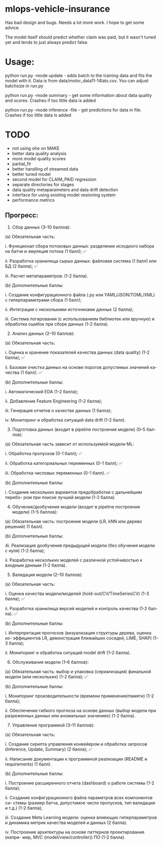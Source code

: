 # mlops-vehicle-insurance

Has bad design and bugs. Needs a lot more work. I hope to get some advice.

The model itself should predict whether claim was paid, but it wasn't tuned yet and tends to just always predict false.

# Usage:

python run.py -mode update - adds batch to the training data and fits the model with it. Data is from data/motor_data11-14lats.csv.
You can adjust batchsize in run.py

python run.py -mode summary - get some information about data quality and scores. Crashes if too little data is added

python run.py -mode inference -file <filename> - get predictions for data in file. Crashes if too little data is added

# TODO
- not using ohe on MAKE
- better data quality analysis
- more model quality scores
- partial_fit
- better handling of streamed data
- better tuned model
- second model for CLAIM_PAID regression
- separate directories for stages
- data quality metaparameters and data drift detection
- interface for using existing model vesioning system
- performance metrics

## Прогресс:
1. Сбор данных (3–10 баллов):

(a) Обязательная часть:

i. Функционал сбора потоковых данных: разделение исходного набора на
батчи и эмуляция потока (1 балл); :white_check_mark: 

ii. Разработка хранилища сырых данных: файловая система (1 балл) или
БД (2 балла); :white_check_mark: 

iii. Расчет метапараметров: (1-2 балла).

(b) Дополнительные баллы:

i. Создание конфигурационного файла (.py или YAML/JSON/TOML/XML)
с гиперпараметрами сбора (1 балл);

ii. Интеграция с несколькими источниками данных (2 балла);

iii. Система логирования (с использованием библиотек или вручную) и
обработки ошибок при сборе данных (1-2 балла).

2. Анализ данных (2–10 баллов):

(a) Обязательная часть:

i. Оценка и хранение показателей качества данных (data quality) (1-2
балла); :white_check_mark: 

ii. Базовая очистка данных на основе порогов допустимых значений ка-
чества (1 балл). :white_check_mark: 

(b) Дополнительные баллы:

i. Автоматический EDA (1-2 балла);

ii. Добавление Feature Engineering (1-2 балла);

iii. Генерация отчетов о качестве данных (1 балла);

iv. Мониторинг и обработка ситуаций data drift (1-2 балл).

3. Подготовка данных (входит в pipeline построения модели) (0–5 бал-
лов):

(a) Обязательная часть зависит от используемой модели ML:

i. Обработка пропусков (0-1 балл); :white_check_mark: 

ii. Обработка категориальных переменных (0-1 балл); :white_check_mark: 

iii. Обработка числовых переменных (0-1 балл). :white_check_mark: 

(b) Дополнительные баллы:

i. Создание нескольких вариантов предобработки с дальнейшим перебо-
ром при поиске лучшей модели (1-2 балла).

4. Обучение/дообучение модели (входит в pipeline построения модели)
(1–5 баллов):

(a) Обязательная часть: построение модели (LR, kNN или дерево решений) (1
балл).

(b) Дополнительные баллы:

4i. Реализация дообучения предыдущей модели (без обучения модели с
нуля) (1-2 балла);

ii. Разработка нескольких моделей с различной устойчивостью к входным
данным (1-2 балла).

5. Валидация модели (2–10 баллов):

(a) Обязательная часть:

i. Оценка качества модели/моделей (hold-out/CV/TimeSeriesCV) (1-3
балла); :white_check_mark: 

ii. Разработка хранилища версий моделей и контроль качества (1-2 бал-
ла). :white_check_mark:

(b) Дополнительные баллы:

i. Интерпретация прогнозов (визуализация структуры дерева, оценка ко-
эффициентов LR, демонстрация ближайших соседей, LIME, SHAP) (1-
3 балла);

ii. Мониторинг и обработка ситуаций model drift (1–2 балла).

6. Обслуживание модели (1–6 баллов):

(a) Обязательная часть: выбор и упаковка (сериализация) финальной модели
(или нескольких) (1-2 балла); :white_check_mark: 

(b) Дополнительные баллы:

i. Мониторинг производительности (времени применения/памяти) (1-2
балла);

ii. Обеспечение гибкого прогноза на основе данных (выбор модели при
разреженных данных или аномальных значениях) (1-2 балла).

7. Управление программой (3–11 баллов):

(a) Обязательная часть:

i. Создание скрипта управления конвейером и обработка запросов
(Inference, Update, Summary) (2 балла); :white_check_mark: 

ii. Написание документации к программной реализации (README и
requirements) (1 балл).

(b) Дополнительные баллы:

i. Построение расширенного отчета (dashboard) о работе системы (1-2
балла);

ii. Создание конфигурационного файла параметров всех компонентов си-
стемы (размер батча, допустимое число пропусков, тип валидации и
т.д.) (1-2 балла);

iii. Создание Meta Learning модели: оценка влияющих гиперпараметров и
динамика метрик качества моделей и данных (2 балла).

iv. Построение архитектуры на основе паттернов проектирования (напри-
мер, MVC (model/view/controller)) ПО (1-2 балла).
